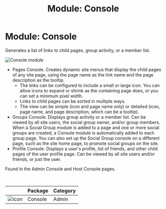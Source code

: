 ﻿---
uid: module-console
locale: en
title: "Module: Console"
dnnversion: 09.02.00
related-topics: module-content-layout,module-html-text
---

# Module: Console

Generates a list of links to child pages, group activity, or a member list.

  

![Console module](/images/scr-module-Console.png)

  

*   Pages Console. Creates dynamic site menus that display the child pages of any site page, using the page name as the link name and the page description as the tooltip.
    *   The links can be configured to include a small or large icon. You can allow icons to expand or shrink as the containing page does, or you can set a minimum pixel width.
    *   Links to child pages can be sorted in multiple ways.
    *   The view can be simple (icon and page name only) or detailed (icon, page name, and page description, which can be a tooltip).
*   Groups Console. Displays group activity or a member list. Can be viewed by all site users, the social group owner, and/or group members. When a Social Group module is added to a page and one or more social groups are created, a Console module is automatically added to each group page. You can also set up the Social Group console on a different page, such as the site home page, to promote social groups on the site.
*   Profile Console. Displays a user's profile, list of friends, and other child pages of the user profile page. Can be viewed by all site users and/or friends, or just the user.

Found in the Admin Console and Host Console pages.

 

|                                         | Package | Category |
| --------------------------------------- | ------- | -------- |
| ![icon](/images/ico-module-console.png) | Console | Admin    |
